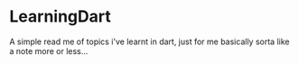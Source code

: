 # LearningDart
A simple read me of topics i've learnt in dart, just for me basically sorta like a note more or less...
